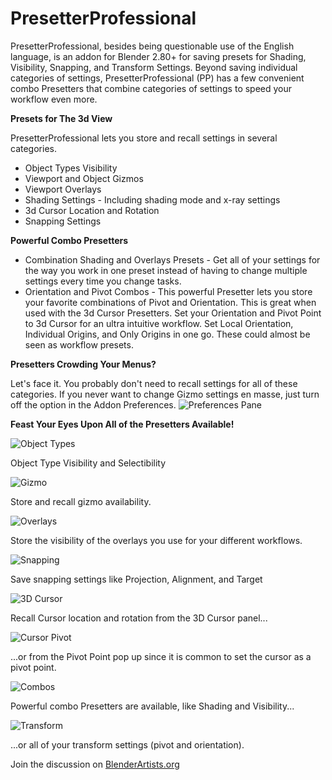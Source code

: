 # PresetterProfessional

PresetterProfessional, besides being questionable use of the English language, is an addon for Blender 2.80+ for saving presets for Shading, Visibility, Snapping, and Transform Settings. Beyond saving individual categories of settings, PresetterProfessional (PP) has a few convenient combo Presetters that combine categories of settings to speed your workflow even more.

**Presets for The 3d View**

PresetterProfessional lets you store and recall settings in several categories.
* Object Types Visibility
* Viewport and Object Gizmos
* Viewport Overlays
* Shading Settings - Including shading mode and x-ray settings
* 3d Cursor Location and Rotation
* Snapping Settings

**Powerful Combo Presetters**
* Combination Shading and Overlays Presets - Get all of your settings for the way you work in one preset instead of having to change multiple settings every time you change tasks.
* Orientation and Pivot Combos - This powerful Presetter lets you store your favorite combinations of Pivot and Orientation. This is great when used with the 3d Cursor Presetters. Set your Orientation and Pivot Point to 3d Cursor for an ultra intuitive workflow. Set Local Orientation, Individual Origins, and Only Origins in one go. These could almost be seen as workflow presets.

**Presetters Crowding Your Menus?**

Let's face it. You probably don't need to recall settings for all of these categories. If you never want to change Gizmo settings en masse, just turn off the option in the Addon Preferences.
![Preferences Pane](https://i.ibb.co/VHSNGvx/Preferences.png)

**Feast Your Eyes Upon All of the Presetters Available!**

![Object Types](https://i.ibb.co/bQNvPdJ/Visibility.png)

Object Type Visibility and Selectibility

![Gizmo](https://i.ibb.co/PQcTsM5/Gizmos.png)

Store and recall gizmo availability.

![Overlays](https://i.ibb.co/sKvmpBK/Overlays.png)

Store the visibility of the overlays you use for your different workflows.

![Snapping](https://i.ibb.co/85TTNWF/Snapping.png)

Save snapping settings like Projection, Alignment, and Target

![3D Cursor](https://i.ibb.co/pX11nm4/Cursor.png)

Recall Cursor location and rotation from the 3D Cursor panel...

![Cursor Pivot](https://i.ibb.co/fDqsynw/Cursor-Pivot.png)

...or from the Pivot Point pop up since it is common to set the cursor as a pivot point.

![Combos](https://i.ibb.co/vq5HcwC/Shading-and-Visibility.png)

Powerful combo Presetters are available, like Shading and Visibility...

![Transform](https://i.ibb.co/fDqsynw/Cursor-Pivot.png)

...or all of your transform settings (pivot and orientation).

Join the discussion on [BlenderArtists.org](https://blenderartists.org/t/presetterprofessional/1164735)
